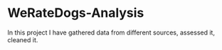 # WeRateDogs-Analysis
In this project I have gathered data from different sources, assessed it, cleaned it. 
